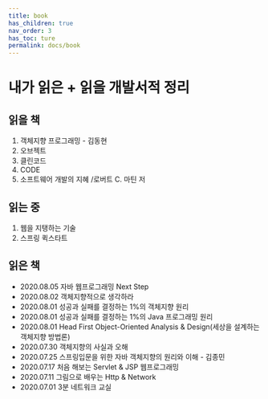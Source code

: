```yaml
---
title: book
has_children: true
nav_order: 3
has_toc: ture
permalink: docs/book
---
```


# 내가 읽은 + 읽을 개발서적 정리

## 읽을 책

1. 객체지향 프로그래밍 - 김동현
2. 오브젝트
3. 클린코드
4. CODE
5. 소프트웨어 개발의 지혜 /로버트 C. 마틴 저

## 읽는 중

1. 웹을 지탱하는 기술
2. 스프링 퀵스타트

## 읽은 책

- 2020.08.05 자바 웹프로그래밍 Next Step
- 2020.08.02 객체지향적으로 생각하라
- 2020.08.01 성공과 실패를 결정하는 1%의 객체지향 원리
- 2020.08.01 성공과 실패를 결정하는 1%의 Java 프로그래밍 원리
- 2020.08.01 Head First Object-Oriented Analysis & Design(세상을 설계하는 객체지향 방법론)
- 2020.07.30 객체지향의 사실과 오해
- 2020.07.25 스프링입문을 위한 자바 객체지향의 원리와 이해 - 김종민
- 2020.07.17 처음 해보는 Servlet & JSP 웹프로그래밍
- 2020.07.11 그림으로 배우는 Http & Network
- 2020.07.01 3분 네트워크 교실
